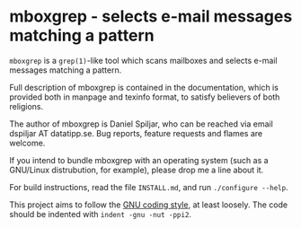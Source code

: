 # mboxgrep - selects e-mail messages matching a pattern

`mboxgrep` is a `grep(1)`-like tool which scans mailboxes and selects
e-mail messages matching a pattern.

Full description of mboxgrep is contained in the documentation,
which is provided both in manpage and texinfo format, to satisfy
believers of both religions.

The author of mboxgrep is Daniel Spiljar, who can be reached via email
dspiljar AT datatipp.se.  Bug reports, feature requests and flames
are welcome.

If you intend to bundle mboxgrep with an operating system (such as a
GNU/Linux distrubution, for example), please drop me a line about it.

For build instructions, read the file `INSTALL.md`, and run
`./configure --help`.

This project aims to follow the [GNU coding style](https://www.gnu.org/prep/standards/html_node/Formatting.html),
at least loosely. The code should be indented with `indent -gnu -nut -ppi2`.
